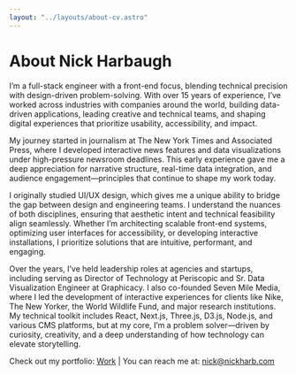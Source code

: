 ```yaml
---
layout: "../layouts/about-cv.astro"
---
```


# About Nick Harbaugh

I’m a full-stack engineer with a front-end focus, blending technical precision with design-driven problem-solving. With over 15 years of experience, I’ve worked across industries with companies around the world, building data-driven applications, leading creative and technical teams, and shaping digital experiences that prioritize usability, accessibility, and impact.

My journey started in journalism at The New York Times and Associated Press, where I developed interactive news features and data visualizations under high-pressure newsroom deadlines. This early experience gave me a deep appreciation for narrative structure, real-time data integration, and audience engagement—principles that continue to shape my work today.

I originally studied UI/UX design, which gives me a unique ability to bridge the gap between design and engineering teams. I understand the nuances of both disciplines, ensuring that aesthetic intent and technical feasibility align seamlessly. Whether I’m architecting scalable front-end systems, optimizing user interfaces for accessibility, or developing interactive installations, I prioritize solutions that are intuitive, performant, and engaging.

Over the years, I’ve held leadership roles at agencies and startups, including serving as Director of Technology at Periscopic and Sr. Data Visualization Engineer at Graphicacy. I also co-founded Seven Mile Media, where I led the development of interactive experiences for clients like Nike, The New Yorker, the World Wildlife Fund, and major research institutions. My technical toolkit includes React, Next.js, Three.js, D3.js, Node.js, and various CMS platforms, but at my core, I’m a problem solver—driven by curiosity, creativity, and a deep understanding of how technology can elevate storytelling.

Check out my portfolio: [Work](/work) | 
You can reach me at: [nick@nickharb.com](mailto:nick@nickharb.com)
